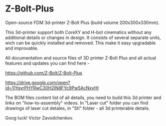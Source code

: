 # Z-Bolt-Plus
Open-source FDM 3d-printer Z-Bolt Plus (build volume 200x300x330mm).

This 3d-printer support both CoreXY and H-bot cinematics without any additional details or changes in design. It consists of several separate units, wich can be quickly installed and removed. This make it easy upgradable and improvable.

All documentation and source files of 3D printer Z-Bolt Plus and all actual features and updates you can find here - 

https://github.com/Z-Bolt/Z-Bolt-Plus

https://drive.google.com/open?id=1IYgyrPHYRwC30H2lN8FYc9Pw5AcNxyHI 

The BOM files content list of all details, you need to build this 3d printer and links on "how-to-assembly" videos. In "Laser cut" folder you can find drawings of laser cut detales, in "Stl" folder - all 3d printerable details.

Goog luck! Victor Zavodchenkov.
